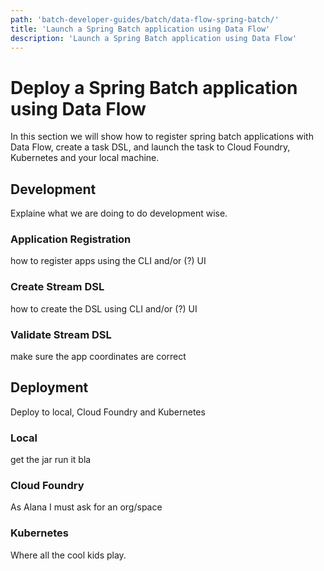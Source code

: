 ```yaml
---
path: 'batch-developer-guides/batch/data-flow-spring-batch/'
title: 'Launch a Spring Batch application using Data Flow'
description: 'Launch a Spring Batch application using Data Flow'
---
```


# Deploy a Spring Batch application using Data Flow

In this section we will show how to register spring batch applications with Data Flow, create a task DSL, and launch the task to Cloud Foundry, Kubernetes and your local machine.

## Development

Explaine what we are doing to do development wise.

### Application Registration

how to register apps using the CLI and/or (?) UI

### Create Stream DSL

how to create the DSL using CLI and/or (?) UI

### Validate Stream DSL

make sure the app coordinates are correct

## Deployment

Deploy to local, Cloud Foundry and Kubernetes

### Local

get the jar run it bla

### Cloud Foundry

As Alana I must ask for an org/space

### Kubernetes

Where all the cool kids play.
